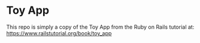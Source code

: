 Toy App
=======
This repo is simply a copy of the Toy App from the Ruby on Rails tutorial at: https://www.railstutorial.org/book/toy_app
